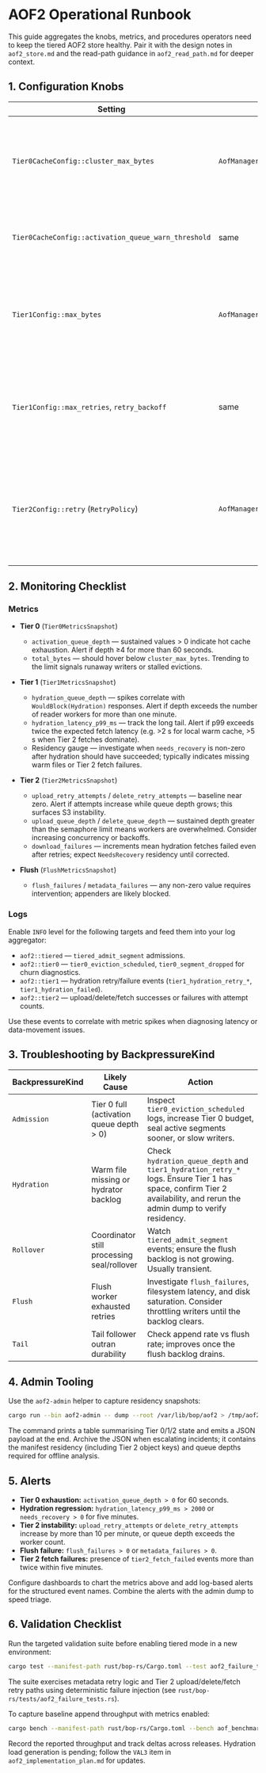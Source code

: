 # AOF2 Operational Runbook

This guide aggregates the knobs, metrics, and procedures operators need to keep the tiered AOF2 store healthy. Pair it with the design notes in `aof2_store.md` and the read-path guidance in `aof2_read_path.md` for deeper context.

## 1. Configuration Knobs

| Setting | Where | Guidance |
| ------- | ----- | -------- |
| `Tier0CacheConfig::cluster_max_bytes` | `AofManagerConfig::store.tier0` | Global hot cache budget. Size it so two full segments per writer plus 20–30% headroom fit without paging. Low values surface `WouldBlock(Admission)` frequently. |
| `Tier0CacheConfig::activation_queue_warn_threshold` | same | Warn threshold for the activation queue. Tune to the number of concurrent readers that may hydrate at once. |
| `Tier1Config::max_bytes` | `AofManagerConfig::store.tier1` | Warm cache budget. Should cover the working set of sealed segments. When the residency gauge spends time in `NeedsRecovery`, increase this before raising Tier 0. |
| `Tier1Config::max_retries`, `retry_backoff` | same | Governs compression and hydration retries inside Tier 1. Defaults are 3 attempts with a 50 ms backoff. Increase if Tier 2 is eventually consistent; decrease to surface failures faster. |
| `Tier2Config::retry` (`RetryPolicy`) | `AofManagerConfig::store.tier2` | Controls upload/delete/get retries. Default is 3 attempts with a 100 ms base delay. Increase for flaky object stores; decrease if latency budgets cannot absorb repeated retries. |

## 2. Monitoring Checklist

### Metrics

- **Tier 0** (`Tier0MetricsSnapshot`)
  - `activation_queue_depth` — sustained values > 0 indicate hot cache exhaustion. Alert if depth ≥4 for more than 60 seconds.
  - `total_bytes` — should hover below `cluster_max_bytes`. Trending to the limit signals runaway writers or stalled evictions.

- **Tier 1** (`Tier1MetricsSnapshot`)
  - `hydration_queue_depth` — spikes correlate with `WouldBlock(Hydration)` responses. Alert if depth exceeds the number of reader workers for more than one minute.
  - `hydration_latency_p99_ms` — track the long tail. Alert if p99 exceeds twice the expected fetch latency (e.g. >2 s for local warm cache, >5 s when Tier 2 fetches dominate).
  - Residency gauge — investigate when `needs_recovery` is non-zero after hydration should have succeeded; typically indicates missing warm files or Tier 2 fetch failures.

- **Tier 2** (`Tier2MetricsSnapshot`)
  - `upload_retry_attempts` / `delete_retry_attempts` — baseline near zero. Alert if attempts increase while queue depth grows; this surfaces S3 instability.
  - `upload_queue_depth` / `delete_queue_depth` — sustained depth greater than the semaphore limit means workers are overwhelmed. Consider increasing concurrency or backoffs.
  - `download_failures` — increments mean hydration fetches failed even after retries; expect `NeedsRecovery` residency until corrected.

- **Flush** (`FlushMetricsSnapshot`)
  - `flush_failures` / `metadata_failures` — any non-zero value requires intervention; appenders are likely blocked.

### Logs

Enable `INFO` level for the following targets and feed them into your log aggregator:

- `aof2::tiered` — `tiered_admit_segment` admissions.
- `aof2::tier0` — `tier0_eviction_scheduled`, `tier0_segment_dropped` for churn diagnostics.
- `aof2::tier1` — hydration retry/failure events (`tier1_hydration_retry_*`, `tier1_hydration_failed`).
- `aof2::tier2` — upload/delete/fetch successes or failures with attempt counts.

Use these events to correlate with metric spikes when diagnosing latency or data-movement issues.

## 3. Troubleshooting by BackpressureKind

| BackpressureKind | Likely Cause | Action |
| ---------------- | ----------- | ------ |
| `Admission` | Tier 0 full (activation queue depth > 0) | Inspect `tier0_eviction_scheduled` logs, increase Tier 0 budget, seal active segments sooner, or slow writers. |
| `Hydration` | Warm file missing or hydrator backlog | Check `hydration_queue_depth` and `tier1_hydration_retry_*` logs. Ensure Tier 1 has space, confirm Tier 2 availability, and rerun the admin dump to verify residency. |
| `Rollover` | Coordinator still processing seal/rollover | Watch `tiered_admit_segment` events; ensure the flush backlog is not growing. Usually transient. |
| `Flush` | Flush worker exhausted retries | Investigate `flush_failures`, filesystem latency, and disk saturation. Consider throttling writers until the backlog clears. |
| `Tail` | Tail follower outran durability | Check append rate vs flush rate; improves once the flush backlog drains. |

## 4. Admin Tooling

Use the `aof2-admin` helper to capture residency snapshots:

```bash
cargo run --bin aof2-admin -- dump --root /var/lib/bop/aof2 > /tmp/aof2_dump.txt
```

The command prints a table summarising Tier 0/1/2 state and emits a JSON payload at the end. Archive the JSON when escalating incidents; it contains the manifest residency (including Tier 2 object keys) and queue depths required for offline analysis.

## 5. Alerts

- **Tier 0 exhaustion:** `activation_queue_depth > 0` for 60 seconds.
- **Hydration regression:** `hydration_latency_p99_ms > 2000` or `needs_recovery > 0` for five minutes.
- **Tier 2 instability:** `upload_retry_attempts` or `delete_retry_attempts` increase by more than 10 per minute, or queue depth exceeds the worker count.
- **Flush failure:** `flush_failures > 0` or `metadata_failures > 0`.
- **Tier 2 fetch failures:** presence of `tier2_fetch_failed` events more than twice within five minutes.

Configure dashboards to chart the metrics above and add log-based alerts for the structured event names. Combine the alerts with the admin dump to speed triage.

## 6. Validation Checklist

Run the targeted validation suite before enabling tiered mode in a new environment:

```bash
cargo test --manifest-path rust/bop-rs/Cargo.toml --test aof2_failure_tests
```

The suite exercises metadata retry logic and Tier 2 upload/delete/fetch retry paths using deterministic failure injection (see `rust/bop-rs/tests/aof2_failure_tests.rs`).

To capture baseline append throughput with metrics enabled:

```bash
cargo bench --manifest-path rust/bop-rs/Cargo.toml --bench aof_benchmarks -- --bench aof2_append_metrics
```

Record the reported throughput and track deltas across releases. Hydration load generation is pending; follow the `VAL3` item in `aof2_implementation_plan.md` for updates.
